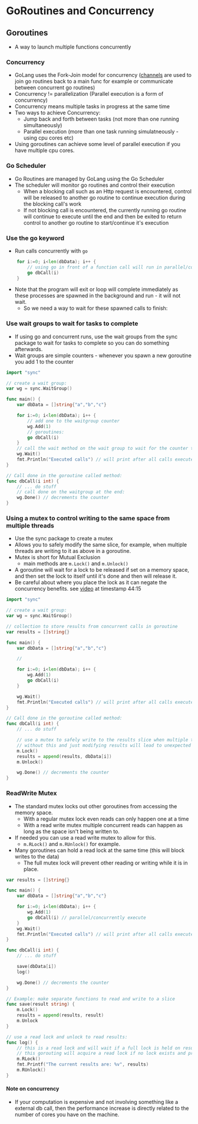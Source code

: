 # GoRoutines and Concurrency

## Goroutines

- A way to launch multiple functions concurrently

### Concurrency

- GoLang uses the Fork-Join model for concurrency ([channels](./Channels.md) are used to join go routines back to a main func for example or communicate between concurrent go routines)
- Concurrency != parallelization (Parallel execution is a form of concurrency)
- Concurrency means multiple tasks in progress at the same time
- Two ways to achieve Concurrency:
  - Jump back and forth between tasks (not more than one running simultaneously)
  - Parallel execution (more than one task running simulatneously - using cpu cores etc)
- Using goroutines can achieve some level of parallel execution if you have multiple cpu cores.

### Go Scheduler

- Go Routines are managed by GoLang using the Go Scheduler
- The scheduler will monitor go routines and control their execution
  - When a blocking call such as an Http request is encountered, control will be released to another go routine to continue execution during the blocking call's work
  - If not blocking call is encountered, the currently running go routine will continue to execute until the end and then be exited to return control to another go routine to start/continue it's execution

### Use the go keyword

- Run calls concurrently with `go`

```go
	for i:=0; i<len(dbData); i++ {
        // using go in front of a function call will run in parallel/concurrently
		go dbCall(i)
	}
```

- Note that the program will exit or loop will complete immediately as these processes are spawned in the background and run - it will not wait.
  - So we need a way to wait for these spawned calls to finish:

### Use wait groups to wait for tasks to complete

- If using go and concurrent runs, use the wait groups from the sync package to wait for tasks to complete so you can do something afterwards.
- Wait groups are simple counters - whenever you spawn a new goroutine you add 1 to the counter

```go
import "sync"

// create a wait group:
var wg = sync.WaitGroup()

func main() {
    var dbData = []string{"a","b","c"}

    for i:=0; i<len(dbData); i++ {
        // add one to the waitgroup counter
        wg.Add(1)
        // goroutines:
        go dbCall(i)
    }
    // call the wait method on the wait group to wait for the counter to go back to zero
    wg.Wait()
    fmt.Println("Executed calls") // will print after all calls executed
}

// Call done in the goroutine called method:
func dbCall(i int) {
    // ... do stuff
    // call done on the waitgroup at the end:
    wg.Done() // decrements the counter
}
```

### Using a mutex to control writing to the same space from multiple threads

- Use the sync package to create a mutex
- Allows you to safely modify the same slice, for example, when multiple threads are writing to it as above in a goroutine.
- Mutex is short for Mutual Exclusion
  - main methods are `m.Lock()` and `m.Unlock()`
- A goroutine will wait for a lock to be released if set on a memory space, and then set the lock to itself until it's done and then will release it.
- Be careful about where you place the lock as it can negate the concurrency benefits. see [video](https://www.youtube.com/watch?v=8uiZC0l4Ajw&t=2574s) at timestamp 44:15

```go
import "sync"

// create a wait group:
var wg = sync.WaitGroup()

// collection to store results from concurrent calls in goroutine
var results = []string{}

func main() {
    var dbData = []string{"a","b","c"}

    //

    for i:=0; i<len(dbData); i++ {
        wg.Add(1)
        go dbCall(i)
    }

    wg.Wait()
    fmt.Println("Executed calls") // will print after all calls executed
}

// Call done in the goroutine called method:
func dbCall(i int) {
    // ... do stuff

    // use a mutex to safely write to the results slice when multiple threads operating on it:
    // without this and just modifying results will lead to unexpected results/missing data etc.
    m.Lock()
    results = append(results, dbData[i])
    m.Unlock()

    wg.Done() // decrements the counter
}
```

### ReadWrite Mutex

- The standard mutex locks out other goroutines from accessing the memory space.
  - With a regular mutex lock even reads can only happen one at a time
  - With a read write mutex multiple concurrent reads can happen as long as the space isn't being written to.
- If needed you can use a read write mutex to allow for this.
  - `m.RLock()` and `m.RUnlock()` for example.
- Many goroutines can hold a read lock at the same time (this will block writes to the data)
  - The full mutex lock will prevent other reading or writing while it is in place.

```go
var results = []string{}

func main() {
    var dbData = []string{"a","b","c"}

    for i:=0; i<len(dbData); i++ {
        wg.Add(1)
        go dbCall(i) // parallel/concurrently execute
    }
    wg.Wait()
    fmt.Println("Executed calls") // will print after all calls executed
}

func dbCall(i int) {
    // ... do stuff

    save(dbData[i])
    log()

    wg.Done() // decrements the counter
}

// Example: make separate functions to read and write to a slice
func save(result string) {
    m.Lock()
    results = append(results, result)
    m.Unlock
}

// use a read lock and unlock to read results:
func log() {
    // this is a read lock and will wait if a full lock is held on results so we don't read while it's being written to.
    // this gorouting will acquire a read lock if no lock exists and proceed
    m.RLock()
    fmt.Printf("The current results are: %v", results)
    m.RUnlock()
}
```

#### Note on concurrency

- If your computation is expensive and not involving something like a external db call, then the performance increase is directly related to the number of cores you have on the machine.

